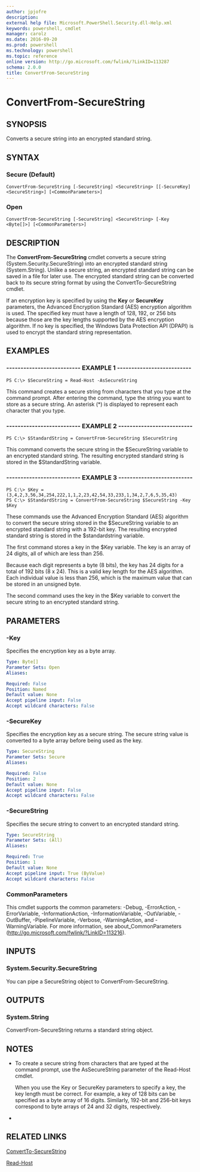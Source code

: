 ```yaml
---
author: jpjofre
description: 
external help file: Microsoft.PowerShell.Security.dll-Help.xml
keywords: powershell, cmdlet
manager: carolz
ms.date: 2016-09-20
ms.prod: powershell
ms.technology: powershell
ms.topic: reference
online version: http://go.microsoft.com/fwlink/?LinkID=113287
schema: 2.0.0
title: ConvertFrom-SecureString
---
```


# ConvertFrom-SecureString
## SYNOPSIS
Converts a secure string into an encrypted standard string.
## SYNTAX

### Secure (Default)
```
ConvertFrom-SecureString [-SecureString] <SecureString> [[-SecureKey] <SecureString>] [<CommonParameters>]
```

### Open
```
ConvertFrom-SecureString [-SecureString] <SecureString> [-Key <Byte[]>] [<CommonParameters>]
```

## DESCRIPTION
The **ConvertFrom-SecureString** cmdlet converts a secure string (System.Security.SecureString) into an encrypted standard string (System.String).
Unlike a secure string, an encrypted standard string can be saved in a file for later use.
The encrypted standard string can be converted back to its secure string format by using the ConvertTo-SecureString cmdlet.

If an encryption key is specified by using the **Key** or **SecureKey** parameters, the Advanced Encryption Standard (AES) encryption algorithm is used.
The specified key must have a length of 128, 192, or 256 bits because those are the key lengths supported by the AES encryption algorithm.
If no key is specified, the Windows Data Protection API (DPAPI) is used to encrypt the standard string representation.
## EXAMPLES

### -------------------------- EXAMPLE 1 --------------------------
```
PS C:\> $SecureString = Read-Host -AsSecureString
```

This command creates a secure string from characters that you type at the command prompt.
After entering the command, type the string you want to store as a secure string.
An asterisk (*) is displayed to represent each character that you type.
### -------------------------- EXAMPLE 2 --------------------------
```
PS C:\> $StandardString = ConvertFrom-SecureString $SecureString
```

This command converts the secure string in the $SecureString variable to an encrypted standard string.
The resulting encrypted standard string is stored in the $StandardString variable.
### -------------------------- EXAMPLE 3 --------------------------
```
PS C:\> $Key = (3,4,2,3,56,34,254,222,1,1,2,23,42,54,33,233,1,34,2,7,6,5,35,43)
PS C:\> $StandardString = ConvertFrom-SecureString $SecureString -Key $Key
```

These commands use the Advanced Encryption Standard (AES) algorithm to convert the secure string stored in the $SecureString variable to an encrypted standard string with a 192-bit key.
The resulting encrypted standard string is stored in the $standardstring variable.

The first command stores a key in the $Key variable.
The key is an array of 24 digits, all of which are less than 256.

Because each digit represents a byte (8 bits), the key has 24 digits for a total of 192 bits (8 x 24).
This is a valid key length for the AES algorithm.
Each individual value is less than 256, which is the maximum value that can be stored in an unsigned byte.

The second command uses the key in the $Key variable to convert the secure string to an encrypted standard string.
## PARAMETERS

### -Key
Specifies the encryption key as a byte array.

```yaml
Type: Byte[]
Parameter Sets: Open
Aliases: 

Required: False
Position: Named
Default value: None
Accept pipeline input: False
Accept wildcard characters: False
```

### -SecureKey
Specifies the encryption key as a secure string.
The secure string value is converted to a byte array before being used as the key.

```yaml
Type: SecureString
Parameter Sets: Secure
Aliases: 

Required: False
Position: 2
Default value: None
Accept pipeline input: False
Accept wildcard characters: False
```

### -SecureString
Specifies the secure string to convert to an encrypted standard string.

```yaml
Type: SecureString
Parameter Sets: (All)
Aliases: 

Required: True
Position: 1
Default value: None
Accept pipeline input: True (ByValue)
Accept wildcard characters: False
```

### CommonParameters
This cmdlet supports the common parameters: -Debug, -ErrorAction, -ErrorVariable, -InformationAction, -InformationVariable, -OutVariable, -OutBuffer, -PipelineVariable, -Verbose, -WarningAction, and -WarningVariable. For more information, see about_CommonParameters (http://go.microsoft.com/fwlink/?LinkID=113216).
## INPUTS

### System.Security.SecureString
You can pipe a SecureString object to ConvertFrom-SecureString.
## OUTPUTS

### System.String
ConvertFrom-SecureString returns a standard string object.
## NOTES
* To create a secure string from characters that are typed at the command prompt, use the AsSecureString parameter of the Read-Host cmdlet.

  When you use the Key or SecureKey parameters to specify a key, the key length must be correct.
For example, a key of 128 bits can be specified as a byte array of 16 digits.
Similarly, 192-bit and 256-bit keys correspond to byte arrays of 24 and 32 digits, respectively.

*
## RELATED LINKS

[ConvertTo-SecureString](ConvertTo-SecureString.md)

[Read-Host](../Microsoft.PowerShell.Utility/Read-Host.md)

